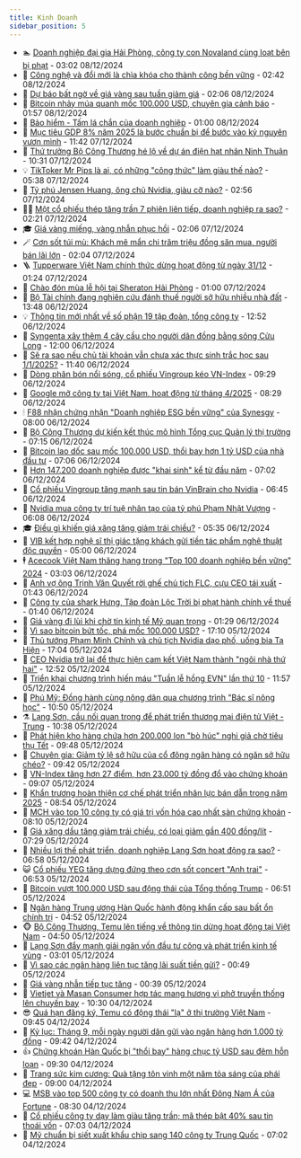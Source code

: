 ```yaml
---
title: Kinh Doanh
sidebar_position: 5
---
```


<!-- dantri-kinh-doanh:START -->
- 🏊 [Doanh nghiệp đại gia Hải Phòng, công ty con Novaland cùng loạt bên bị phạt](https://dantri.com.vn/kinh-doanh/doanh-nghiep-dai-gia-hai-phong-cong-ty-con-novaland-cung-loat-ben-bi-phat-20241208074409719.htm) - 03:02 08/12/2024
- 🦆 [Công nghệ và đổi mới là chìa khóa cho thành công bền vững](https://dantri.com.vn/kinh-doanh/cong-nghe-va-doi-moi-la-chia-khoa-cho-thanh-cong-ben-vung-20241207220245075.htm) - 02:42 08/12/2024
- 🦄 [Dự báo bất ngờ về giá vàng sau tuần giảm giá](https://dantri.com.vn/kinh-doanh/du-bao-bat-ngo-ve-gia-vang-sau-tuan-giam-gia-20241207222046943.htm) - 02:06 08/12/2024
- 🌝 [Bitcoin nhảy múa quanh mốc 100.000 USD, chuyên gia cảnh báo](https://dantri.com.vn/kinh-doanh/bitcoin-nhay-mua-quanh-moc-100000-usd-chuyen-gia-canh-bao-20241207232714273.htm) - 01:57 08/12/2024
- 💃 [Bảo hiểm - Tấm lá chắn của doanh nghiệp](https://dantri.com.vn/kinh-doanh/bao-hiem-tam-la-chan-cua-doanh-nghiep-20241207151117870.htm) - 01:00 08/12/2024
- 🦏 [Mục tiêu GDP 8% năm 2025 là bước chuẩn bị để bước vào kỷ nguyên vươn mình](https://dantri.com.vn/kinh-doanh/muc-tieu-gdp-8-nam-2025-la-buoc-chuan-bi-de-buoc-vao-ky-nguyen-vuon-minh-20241207182348408.htm) - 11:42 07/12/2024
- 🦩 [Thứ trưởng Bộ Công Thương hé lộ về dự án điện hạt nhân Ninh Thuận](https://dantri.com.vn/kinh-doanh/thu-truong-bo-cong-thuong-he-lo-ve-du-an-dien-hat-nhan-ninh-thuan-20241207172646304.htm) - 10:31 07/12/2024
- 💡 [TikToker Mr Pips là ai, có những &quot;công thức&quot; làm giàu thế nào?](https://dantri.com.vn/kinh-doanh/tiktoker-mr-pips-la-ai-co-nhung-cong-thuc-lam-giau-the-nao-20241207021433346.htm) - 05:38 07/12/2024
- 🌊 [Tỷ phú Jensen Huang, ông chủ Nvidia, giàu cỡ nào?](https://dantri.com.vn/kinh-doanh/ty-phu-jensen-huang-ong-chu-nvidia-giau-co-nao-20241206093910638.htm) - 02:56 07/12/2024
- 🧑‍💻 [Một cổ phiếu thép tăng trần 7 phiên liên tiếp, doanh nghiệp ra sao?](https://dantri.com.vn/kinh-doanh/mot-co-phieu-thep-tang-tran-7-phien-lien-tiep-doanh-nghiep-ra-sao-20241206150445181.htm) - 02:21 07/12/2024
- 🎓 [Giá vàng miếng, vàng nhẫn phục hồi](https://dantri.com.vn/kinh-doanh/gia-vang-mieng-vang-nhan-phuc-hoi-20241207004944355.htm) - 02:06 07/12/2024
- 🪄 [Cơn sốt túi mù: Khách mê mẩn chi trăm triệu đồng săn mua, người bán lãi lớn](https://dantri.com.vn/kinh-doanh/con-sot-tui-mu-khach-me-man-chi-tram-trieu-dong-san-mua-nguoi-ban-lai-lon-20241206103028241.htm) - 02:04 07/12/2024
- 🪜 [Tupperware Việt Nam chính thức dừng hoạt động từ ngày 31/12](https://dantri.com.vn/kinh-doanh/tupperware-viet-nam-chinh-thuc-dung-hoat-dong-tu-ngay-3112-20241207005106086.htm) - 01:24 07/12/2024
- 🦄 [Chào đón mùa lễ hội tại Sheraton Hải Phòng](https://dantri.com.vn/kinh-doanh/chao-don-mua-le-hoi-tai-sheraton-hai-phong-20241206105630150.htm) - 01:00 07/12/2024
- 💯 [Bộ Tài chính đang nghiên cứu đánh thuế người sở hữu nhiều nhà đất](https://dantri.com.vn/kinh-doanh/bo-tai-chinh-dang-nghien-cuu-danh-thue-nguoi-so-huu-nhieu-nha-dat-20241206203431170.htm) - 13:48 06/12/2024
- 💡 [Thông tin mới nhất về số phận 19 tập đoàn, tổng công ty](https://dantri.com.vn/kinh-doanh/thong-tin-moi-nhat-ve-so-phan-19-tap-doan-tong-cong-ty-20241206190509830.htm) - 12:52 06/12/2024
- 🧰 [Syngenta xây thêm 4 cây cầu cho người dân đồng bằng sông Cửu Long](https://dantri.com.vn/kinh-doanh/syngenta-xay-them-4-cay-cau-cho-nguoi-dan-dong-bang-song-cuu-long-20241206164708025.htm) - 12:00 06/12/2024
- 🎊 [Sẽ ra sao nếu chủ tài khoản vẫn chưa xác thực sinh trắc học sau 1/1/2025?](https://dantri.com.vn/kinh-doanh/se-ra-sao-neu-chu-tai-khoan-van-chua-xac-thuc-sinh-trac-hoc-sau-112025-20241206171232892.htm) - 11:40 06/12/2024
- 🔭 [Dòng phân bón nổi sóng, cổ phiếu Vingroup kéo VN-Index](https://dantri.com.vn/kinh-doanh/dong-phan-bon-noi-song-co-phieu-vingroup-keo-vn-index-20241206161603355.htm) - 09:29 06/12/2024
- 💼 [Google mở công ty tại Việt Nam, hoạt động từ tháng 4/2025](https://dantri.com.vn/kinh-doanh/google-mo-cong-ty-tai-viet-nam-hoat-dong-tu-thang-42025-20241206145537434.htm) - 08:29 06/12/2024
- 🕯 [F88 nhận chứng nhận &quot;Doanh nghiệp ESG bền vững&quot; của Synesgy](https://dantri.com.vn/kinh-doanh/f88-nhan-chung-nhan-doanh-nghiep-esg-ben-vung-cua-synesgy-20241206145934886.htm) - 08:00 06/12/2024
- 🫣 [Bộ Công Thương dự kiến kết thúc mô hình Tổng cục Quản lý thị trường](https://dantri.com.vn/kinh-doanh/bo-cong-thuong-du-kien-ket-thuc-mo-hinh-tong-cuc-quan-ly-thi-truong-20241206135940017.htm) - 07:15 06/12/2024
- 🤠 [Bitcoin lao dốc sau mốc 100.000 USD, thổi bay hơn 1 tỷ USD của nhà đầu tư](https://dantri.com.vn/kinh-doanh/bitcoin-lao-doc-sau-moc-100000-usd-thoi-bay-hon-1-ty-usd-cua-nha-dau-tu-20241206134703663.htm) - 07:06 06/12/2024
- 🌈 [Hơn 147.200 doanh nghiệp được &quot;khai sinh&quot; kể từ đầu năm](https://dantri.com.vn/kinh-doanh/hon-147200-doanh-nghiep-duoc-khai-sinh-ke-tu-dau-nam-20241206134058741.htm) - 07:02 06/12/2024
- 🦅 [Cổ phiếu Vingroup tăng mạnh sau tin bán VinBrain cho Nvidia](https://dantri.com.vn/kinh-doanh/co-phieu-vingroup-tang-manh-sau-tin-ban-vinbrain-cho-nvidia-20241206131454434.htm) - 06:45 06/12/2024
- 🌁 [Nvidia mua công ty trí tuệ nhân tạo của tỷ phú Phạm Nhật Vượng](https://dantri.com.vn/kinh-doanh/nvidia-mua-cong-ty-tri-tue-nhan-tao-cua-ty-phu-pham-nhat-vuong-20241206114002302.htm) - 06:08 06/12/2024
- 🎓 [Điều gì khiến giá xăng tăng giảm trái chiều?](https://dantri.com.vn/kinh-doanh/dieu-gi-khien-gia-xang-tang-giam-trai-chieu-20241206110634624.htm) - 05:35 06/12/2024
- 📝 [VIB kết hợp nghệ sĩ thị giác tặng khách gửi tiền tác phẩm nghệ thuật độc quyền](https://dantri.com.vn/kinh-doanh/vib-ket-hop-nghe-si-thi-giac-tang-khach-gui-tien-tac-pham-nghe-thuat-doc-quyen-20241206113010081.htm) - 05:00 06/12/2024
- 🕴 [Acecook Việt Nam thăng hạng trong &quot;Top 100 doanh nghiệp bền vững&quot; 2024](https://dantri.com.vn/kinh-doanh/acecook-viet-nam-thang-hang-trong-top-100-doanh-nghiep-ben-vung-2024-20241206094533760.htm) - 03:03 06/12/2024
- 🧰 [Anh vợ ông Trịnh Văn Quyết rời ghế chủ tịch FLC, cựu CEO tái xuất](https://dantri.com.vn/kinh-doanh/anh-vo-ong-trinh-van-quyet-roi-ghe-chu-tich-flc-cuu-ceo-tai-xuat-20241206074302530.htm) - 01:43 06/12/2024
- 🤖 [Công ty của shark Hưng, Tập đoàn Lộc Trời bị phạt hành chính về thuế](https://dantri.com.vn/kinh-doanh/cong-ty-cua-shark-hung-tap-doan-loc-troi-bi-phat-hanh-chinh-ve-thue-20241206073921988.htm) - 01:40 06/12/2024
- 🤠 [Giá vàng đi lùi khi chờ tin kinh tế Mỹ quan trọng](https://dantri.com.vn/kinh-doanh/gia-vang-di-lui-khi-cho-tin-kinh-te-my-quan-trong-20241206030819527.htm) - 01:29 06/12/2024
- 🌮 [Vì sao bitcoin bứt tốc, phá mốc 100.000 USD?](https://dantri.com.vn/kinh-doanh/vi-sao-bitcoin-but-toc-pha-moc-100000-usd-20241205200810974.htm) - 17:10 05/12/2024
- 🦄 [Thủ tướng Phạm Minh Chính và chủ tịch Nvidia dạo phố, uống bia Tạ Hiện](https://dantri.com.vn/kinh-doanh/thu-tuong-pham-minh-chinh-va-chu-tich-nvidia-dao-pho-uong-bia-ta-hien-20241205235727694.htm) - 17:04 05/12/2024
- 👺 [CEO Nvidia trở lại để thực hiện cam kết Việt Nam thành &quot;ngôi nhà thứ hai&quot;](https://dantri.com.vn/kinh-doanh/ceo-nvidia-tro-lai-de-thuc-hien-cam-ket-viet-nam-thanh-ngoi-nha-thu-hai-20241205194226128.htm) - 12:52 05/12/2024
- 🤗 [Triển khai chương trình hiến máu &quot;Tuần lễ hồng EVN&quot; lần thứ 10](https://dantri.com.vn/kinh-doanh/trien-khai-chuong-trinh-hien-mau-tuan-le-hong-evn-lan-thu-10-20241205182810208.htm) - 11:57 05/12/2024
- 💪 [Phú Mỹ: Đồng hành cùng nông dân qua chương trình &quot;Bác sĩ nông học&quot;](https://dantri.com.vn/kinh-doanh/phu-my-dong-hanh-cung-nong-dan-qua-chuong-trinh-bac-si-nong-hoc-20241205173513049.htm) - 10:50 05/12/2024
- ⚗️ [Lạng Sơn, cầu nối quan trọng để phát triển thương mại điện tử Việt - Trung](https://dantri.com.vn/kinh-doanh/lang-son-cau-noi-quan-trong-de-phat-trien-thuong-mai-dien-tu-viet-trung-20241205152749144.htm) - 10:38 05/12/2024
- 🧠 [Phát hiện kho hàng chứa hơn 200.000 lon &quot;bò húc&quot; nghi giả chờ tiêu thụ Tết](https://dantri.com.vn/kinh-doanh/phat-hien-kho-hang-chua-hon-200000-lon-bo-huc-nghi-gia-cho-tieu-thu-tet-20241205162245355.htm) - 09:48 05/12/2024
- 🗽 [Chuyên gia: Giảm tỷ lệ sở hữu của cổ đông ngân hàng có ngăn sở hữu chéo?](https://dantri.com.vn/kinh-doanh/chuyen-gia-giam-ty-le-so-huu-cua-co-dong-ngan-hang-co-ngan-so-huu-cheo-20241205121953441.htm) - 09:42 05/12/2024
- 🫣 [VN-Index tăng hơn 27 điểm, hơn 23.000 tỷ đồng đổ vào chứng khoán](https://dantri.com.vn/kinh-doanh/vn-index-tang-hon-27-diem-hon-23000-ty-dong-do-vao-chung-khoan-20241205155418913.htm) - 09:07 05/12/2024
- 🫣 [Khẩn trương hoàn thiện cơ chế phát triển nhân lực bán dẫn trong năm 2025](https://dantri.com.vn/kinh-doanh/khan-truong-hoan-thien-co-che-phat-trien-nhan-luc-ban-dan-trong-nam-2025-20241205153937929.htm) - 08:54 05/12/2024
- 🫣 [MCH vào top 10 công ty có giá trị vốn hóa cao nhất sàn chứng khoán](https://dantri.com.vn/kinh-doanh/mch-vao-top-10-cong-ty-co-gia-tri-von-hoa-cao-nhat-san-chung-khoan-20241205143038051.htm) - 08:10 05/12/2024
- 💂 [Giá xăng dầu tăng giảm trái chiều, có loại giảm gần 400 đồng/lít](https://dantri.com.vn/kinh-doanh/gia-xang-dau-tang-giam-trai-chieu-co-loai-giam-gan-400-donglit-20241205142559894.htm) - 07:29 05/12/2024
- 💫 [Nhiều lợi thế phát triển, doanh nghiệp Lạng Sơn hoạt động ra sao?](https://dantri.com.vn/kinh-doanh/nhieu-loi-the-phat-trien-doanh-nghiep-lang-son-hoat-dong-ra-sao-20241204134632788.htm) - 06:58 05/12/2024
- 😺 [Cổ phiếu YEG tăng dựng đứng theo cơn sốt concert &quot;Anh trai&quot;](https://dantri.com.vn/kinh-doanh/co-phieu-yeg-tang-dung-dung-theo-con-sot-concert-anh-trai-20241205134502319.htm) - 06:53 05/12/2024
- 🦆 [Bitcoin vượt 100.000 USD sau động thái của Tổng thống Trump](https://dantri.com.vn/kinh-doanh/bitcoin-vuot-100000-usd-sau-dong-thai-cua-tong-thong-trump-20241205120547901.htm) - 06:51 05/12/2024
- 👀 [Ngân hàng Trung ương Hàn Quốc hành động khẩn cấp sau bất ổn chính trị](https://dantri.com.vn/kinh-doanh/ngan-hang-trung-uong-han-quoc-hanh-dong-khan-cap-sau-bat-on-chinh-tri-20241204221756730.htm) - 04:52 05/12/2024
- 🐵 [Bộ Công Thương, Temu lên tiếng về thông tin dừng hoạt động tại Việt Nam](https://dantri.com.vn/kinh-doanh/bo-cong-thuong-temu-len-tieng-ve-thong-tin-dung-hoat-dong-tai-viet-nam-20241205113724081.htm) - 04:50 05/12/2024
- 🤖 [Lạng Sơn đẩy mạnh giải ngân vốn đầu tư công và phát triển kinh tế vùng](https://dantri.com.vn/kinh-doanh/lang-son-day-manh-giai-ngan-von-dau-tu-cong-va-phat-trien-kinh-te-vung-20241127193841276.htm) - 03:01 05/12/2024
- 💂 [Vì sao các ngân hàng liên tục tăng lãi suất tiền gửi?](https://dantri.com.vn/kinh-doanh/vi-sao-cac-ngan-hang-lien-tuc-tang-lai-suat-tien-gui-20241204145000730.htm) - 00:49 05/12/2024
- 🦆 [Giá vàng nhẫn tiếp tục tăng](https://dantri.com.vn/kinh-doanh/gia-vang-nhan-tiep-tuc-tang-20241204234854443.htm) - 00:39 05/12/2024
- 🦅 [Vietjet và Masan Consumer hợp tác mang hương vị phở truyền thống lên chuyến bay](https://dantri.com.vn/kinh-doanh/vietjet-va-masan-consumer-hop-tac-mang-huong-vi-pho-truyen-thong-len-chuyen-bay-20241204161843398.htm) - 10:30 04/12/2024
- 😎 [Quá hạn đăng ký, Temu có động thái &quot;lạ&quot; ở thị trường Việt Nam](https://dantri.com.vn/kinh-doanh/qua-han-dang-ky-temu-co-dong-thai-la-o-thi-truong-viet-nam-20241204161630339.htm) - 09:45 04/12/2024
- 🐎 [Kỷ lục: Tháng 9, mỗi ngày người dân gửi vào ngân hàng hơn 1.000 tỷ đồng](https://dantri.com.vn/kinh-doanh/ky-luc-thang-9-moi-ngay-nguoi-dan-gui-vao-ngan-hang-hon-1000-ty-dong-20241204155142745.htm) - 09:42 04/12/2024
- 👍 [Chứng khoán Hàn Quốc bị &quot;thổi bay&quot; hàng chục tỷ USD sau đêm hỗn loạn](https://dantri.com.vn/kinh-doanh/chung-khoan-han-quoc-bi-thoi-bay-hang-chuc-ty-usd-sau-dem-hon-loan-20241204152429193.htm) - 09:30 04/12/2024
- 🦒 [Trang sức kim cương: Quà tặng tôn vinh một năm tỏa sáng của phái đẹp](https://dantri.com.vn/kinh-doanh/trang-suc-kim-cuong-qua-tang-ton-vinh-mot-nam-toa-sang-cua-phai-dep-20241204152845662.htm) - 09:00 04/12/2024
- 💻 [MSB vào top 500 công ty có doanh thu lớn nhất Đông Nam Á của Fortune](https://dantri.com.vn/kinh-doanh/msb-vao-top-500-cong-ty-co-doanh-thu-lon-nhat-dong-nam-a-cua-fortune-20241204143637017.htm) - 08:30 04/12/2024
- 👺 [Cổ phiếu công ty dạy làm giàu tăng trần; mã thép bật 40% sau tin thoái vốn](https://dantri.com.vn/kinh-doanh/co-phieu-cong-ty-day-lam-giau-tang-tran-ma-thep-bat-40-sau-tin-thoai-von-20241204131803786.htm) - 07:03 04/12/2024
- 🧐 [Mỹ chuẩn bị siết xuất khẩu chip sang 140 công ty Trung Quốc](https://dantri.com.vn/kinh-doanh/my-chuan-bi-siet-xuat-khau-chip-sang-140-cong-ty-trung-quoc-20241203151530056.htm) - 07:02 04/12/2024<!-- dantri-kinh-doanh:END -->
